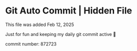# Git Auto Commit | Hidden File

This file was added Feb 12, 2025

Just for fun and keeping my daily git commit active 🤪

commit number: 872723
